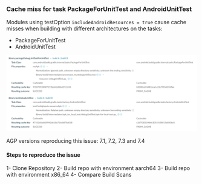 ### Cache miss for task PackageForUnitTest and AndroidUnitTest
Modules using testOption `includeAndroidResources = true` cause cache misses when building with different
architectures on the tasks:
* PackageForUnitTest
* AndroidUnitTest

![](images/example.png)

AGP versions reproducing this issue:
7.1, 7.2, 7.3 and 7.4

#### Steps to reproduce the issue
1- Clone Repository
2- Build repo with environment aarch64
3- Build repo with environment x86_64
4- Compare Build Scans
